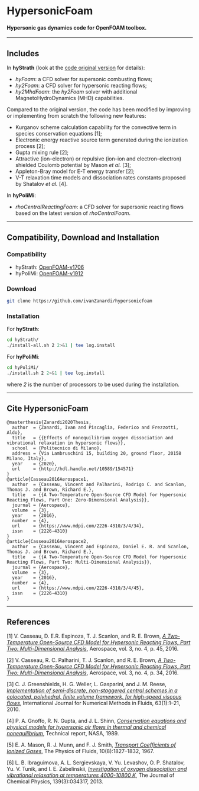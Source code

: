 # HypersonicFoam

#### Hypersonic gas dynamics code for OpenFOAM toolbox.

---
## Includes
In **hyStrath** (look at the [code original version](https://github.com/vincentcasseau/hyStrath) for details):

+ *hyFoam*: a CFD solver for supersonic combusting flows;  
+ *hy2Foam*: a CFD solver for hypersonic reacting flows;  
+ *hy2MhdFoam*: the *hy2Foam* solver with additional MagnetoHydroDynamics (MHD) capabilities.  

Compared to the original version, the code has been modified by improving or implementing from scratch the following new features:

+ Kurganov scheme calculation capability for the convective term in species conservation equations [1];  
+ Electronic energy reactive source term generated during the ionization process [2];  
+ Gupta mixing rule [2];  
+ Attractive (ion–electron) or repulsive (ion–ion and electron–electron) shielded Coulomb potential by Mason *et al.* [3];  
+ Appleton-Bray model for E-T energy transfer [2];  
+ V-T relaxation time models and dissociation rates constants proposed by Shatalov *et al.* [4].  

In **hyPoliMi**:

+ *rhoCentralReactingFoam*: a CFD solver for supersonic reacting flows based on the latest version of *rhoCentralFoam*.

---  
## Compatibility, Download and Installation

### Compatibility
+ hyStrath: [OpenFOAM-v1706](https://sourceforge.net/projects/openfoam/files/v1706)
+ hyPoliMi: [OpenFOAM-v1912](https://sourceforge.net/projects/openfoam/files/v1912)

### Download
```sh
git clone https://github.com/ivanZanardi/hypersonicfoam
```

### Installation
For **hyStrath**:
```sh
cd hyStrath/  
./install-all.sh 2 2>&1 | tee log.install
```

For **hyPoliMi**:
```sh
cd hyPoliMi/  
./install.sh 2 2>&1 | tee log.install
```

where _2_ is the number of processors to be used during the installation.

---  

## Cite HypersonicFoam

```
@masterthesis{Zanardi2020Thesis,
  author  = {Zanardi, Ivan and Piscaglia, Federico and Frezzotti, Aldo},
  title   = {{Effects of nonequilibrium oxygen dissociation and vibrational relaxation in hypersonic flows}},
  school  = {Politecnico di Milano},
  address = {Via Lambruschini 15, building 20, ground floor, 20158 Milano, Italy},
  year    = {2020},
  url     = {http://hdl.handle.net/10589/154571}
}
@article{Casseau2016Aerospace1,
  author  = {Casseau, Vincent and Palharini, Rodrigo C. and Scanlon, Thomas J. and Brown, Richard E.},
  title   = {{A Two-Temperature Open-Source CFD Model for Hypersonic Reacting Flows, Part One: Zero-Dimensional Analysis}},
  journal = {Aerospace},
  volume  = {3},
  year    = {2016},
  number  = {4},
  url     = {https://www.mdpi.com/2226-4310/3/4/34},
  issn    = {2226-4310}
}
@article{Casseau2016Aerospace2,
  author  = {Casseau, Vincent and Espinoza, Daniel E. R. and Scanlon, Thomas J. and Brown, Richard E.},
  title   = {{A Two-Temperature Open-Source CFD Model for Hypersonic Reacting Flows, Part Two: Multi-Dimensional Analysis}},
  journal = {Aerospace},
  volume  = {3},
  year    = {2016},
  number  = {4},
  url     = {https://www.mdpi.com/2226-4310/3/4/45},
  issn    = {2226-4310}
}
```

---  

## References

[1]  V. Casseau, D. E.R. Espinoza, T. J. Scanlon, and R. E. Brown, [*A Two-Temperature Open-Source CFD Model for Hypersonic Reacting Flows, Part Two: Multi-Dimensional Analysis*](https://www.mdpi.com/2226-4310/3/4/45), Aerospace, vol. 3, no. 4, p. 45, 2016.

[2]  V. Casseau, R. C. Palharini, T. J. Scanlon, and R. E. Brown, [*A Two-Temperature Open-Source CFD Model for Hypersonic Reacting Flows, Part Two: Multi-Dimensional Analysis*](https://www.mdpi.com/2226-4310/3/4/34), Aerospace, vol. 3, no. 4, p. 34, 2016.

[3]  C. J. Greenshields, H. G. Weller, L. Gasparini, and J. M. Reese, [*Implementation of semi-discrete, non-staggered central schemes in a colocated, polyhedral, finite volume framework, for high-speed viscous flows*](https://onlinelibrary.wiley.com/doi/abs/10.1002/fld.2069), International Journal for Numerical Methods in Fluids, 63(1):1–21, 2010.

[4]  P. A. Gnoffo, R. N. Gupta, and J. L. Shinn, [*Conservation equations and physical models for hypersonic air flows in thermal and chemical nonequilibrium*](https://ntrs.nasa.gov/search.jsp?R=19890006744), Technical report, NASA, 1989.

[5]  E. A. Mason, R. J. Munn, and F. J. Smith, [*Transport Coefficients of Ionized Gases*](https://aip.scitation.org/doi/abs/10.1063/1.1762365), The Physics of Fluids, 10(8):1827–1832, 1967.

[6]  L. B. Ibraguimova, A. L. Sergievskaya, V. Yu. Levashov, O. P. Shatalov, Yu. V. Tunik, and I. E. Zabelinskii, [*Investigation of oxygen dissociation and vibrational relaxation at temperatures 4000-10800 K*](https://doi.org/10.1063/1.4813070), The Journal of Chemical Physics, 139(3):034317, 2013.
